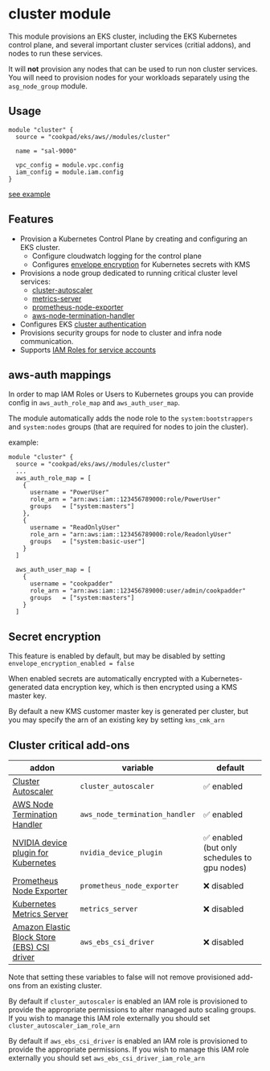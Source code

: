 # cluster module

This module provisions an EKS cluster, including the EKS Kubernetes control
plane, and several important cluster services (critial addons), and nodes to
run these services.

It will **not** provision any nodes that can be used to run non cluster services.
You will need to provision nodes for your workloads separately using the `asg_node_group` module.

## Usage

```hcl
module "cluster" {
  source = "cookpad/eks/aws//modules/cluster"

  name = "sal-9000"

  vpc_config = module.vpc.config
  iam_config = module.iam.config
}
```

[see example](../../examples/cluster/main.tf)

## Features

* Provision a Kubernetes Control Plane by creating and configuring an EKS cluster.
  * Configure cloudwatch logging for the control plane
  * Configures [envelope encryption](https://aws.amazon.com/about-aws/whats-new/2020/03/amazon-eks-adds-envelope-encryption-for-secrets-with-aws-kms/) for Kubernetes secrets with KMS
* Provisions a node group dedicated to running critical cluster level services:
  * [cluster-autoscaler](https://github.com/kubernetes/autoscaler/tree/master/cluster-autoscaler)
  * [metrics-server](https://github.com/kubernetes-sigs/metrics-server)
  * [prometheus-node-exporter](https://github.com/prometheus/node_exporter)
  * [aws-node-termination-handler](https://github.com/aws/aws-node-termination-handler)
* Configures EKS [cluster authentication](https://docs.aws.amazon.com/eks/latest/userguide/managing-auth.html)
* Provisions security groups for node to cluster and infra node communication.
* Supports [IAM Roles for service accounts](https://docs.aws.amazon.com/eks/latest/userguide/iam-roles-for-service-accounts.html)

## aws-auth mappings

In order to map IAM Roles or Users to Kubernetes groups you can provide config
in `aws_auth_role_map` and `aws_auth_user_map`.

The module automatically adds the node role to the `system:bootstrappers` and
`system:nodes` groups (that are required for nodes to join the cluster).

example:

```hcl
module "cluster" {
  source = "cookpad/eks/aws//modules/cluster"
  ...
  aws_auth_role_map = [
    {
      username = "PowerUser"
      role_arn = "arn:aws:iam::123456789000:role/PowerUser"
      groups   = ["system:masters"]
    },
    {
      username = "ReadOnlyUser"
      role_arn = "arn:aws:iam::123456789000:role/ReadonlyUser"
      groups   = ["system:basic-user"]
    }
  ]

  aws_auth_user_map = [
    {
      username = "cookpadder"
      role_arn = "arn:aws:iam::123456789000:user/admin/cookpadder"
      groups   = ["system:masters"]
    }
  ]
```

## Secret encryption

This feature is enabled by default, but may be disabled by setting
`envelope_encryption_enabled = false`

When enabled secrets are automatically encrypted with a Kubernetes-generated
data encryption key, which is then encrypted using a KMS master key.

By default a new KMS customer master key is generated per cluster, but you may
specify the arn of an existing key by setting `kms_cmk_arn`

## Cluster critical add-ons


| addon | variable | default |
|-------|----------|---------|
| [Cluster Autoscaler](https://github.com/kubernetes/autoscaler/tree/master/cluster-autoscaler) | `cluster_autoscaler` | ✅ enabled |
| [AWS Node Termination Handler](https://github.com/aws/aws-node-termination-handler) | `aws_node_termination_handler` | ✅ enabled |
| [NVIDIA device plugin for Kubernetes](https://github.com/NVIDIA/k8s-device-plugin) | `nvidia_device_plugin` | ✅ enabled (but only schedules to gpu nodes) |
| [Prometheus Node Exporter](https://github.com/prometheus/node_exporter) | `prometheus_node_exporter` | ❌ disabled |
| [Kubernetes Metrics Server](https://github.com/kubernetes-sigs/metrics-server) | `metrics_server` | ❌ disabled |
| [Amazon Elastic Block Store (EBS) CSI driver](https://github.com/kubernetes-sigs/aws-ebs-csi-driver/) | `aws_ebs_csi_driver` | ❌ disabled |

Note that setting these variables to false will not remove provisioned add-ons from an existing cluster.

By default if `cluster_autoscaler` is enabled an IAM role is provisioned to provide the appropriate permissions to alter managed auto scaling groups.
If you wish to manage this IAM role externally you should set `cluster_autoscaler_iam_role_arn`

By default if `aws_ebs_csi_driver` is enabled an IAM role is provisioned to provide the appropriate permissions.
If you wish to manage this IAM role externally you should set `aws_ebs_csi_driver_iam_role_arn`
